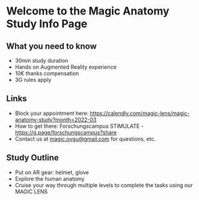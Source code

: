 # Welcome to the Magic Anatomy Study Info Page

## What you need to know
- 30min study duration
- Hands on Augmented Reality experience
- 10€ thanks compensation
- 3G rules apply

## Links

- Block your appointment here: https://calendly.com/magic-lens/magic-anatomy-study?month=2022-03
- How to get there: Forschungscampus STIMULATE - https://g.page/forschungscampus?share
- Contact us at [magic.ovgu@gmail.com](mailto:lmagic.ovgu@gmail.com?subject=Magic%20Anatomy%20Question) for questions, etc.

## Study Outline

- Put on AR gear: helmet, glove
- Explore the human anatomy
- Cruise your way through multiple levels to complete the tasks using our MAGIC LENS

<!--
## Welcome to GitHub Pages

You can use the [editor on GitHub](https://github.com/magic-lens/study-03-2022/edit/gh-pages/index.md) to maintain and preview the content for your website in Markdown files.

Whenever you commit to this repository, GitHub Pages will run [Jekyll](https://jekyllrb.com/) to rebuild the pages in your site, from the content in your Markdown files.

### Markdown

Markdown is a lightweight and easy-to-use syntax for styling your writing. It includes conventions for

```markdown
Syntax highlighted code block

# Header 1
## Header 2
### Header 3

- Bulleted
- List

1. Numbered
2. List

**Bold** and _Italic_ and `Code` text

[Link](url) and ![Image](src)
```

For more details see [Basic writing and formatting syntax](https://docs.github.com/en/github/writing-on-github/getting-started-with-writing-and-formatting-on-github/basic-writing-and-formatting-syntax).

### Jekyll Themes

Your Pages site will use the layout and styles from the Jekyll theme you have selected in your [repository settings](https://github.com/magic-lens/study-03-2022/settings/pages). The name of this theme is saved in the Jekyll `_config.yml` configuration file.

### Support or Contact

Having trouble with Pages? Check out our [documentation](https://docs.github.com/categories/github-pages-basics/) or [contact support](https://support.github.com/contact) and we’ll help you sort it out.
-->
